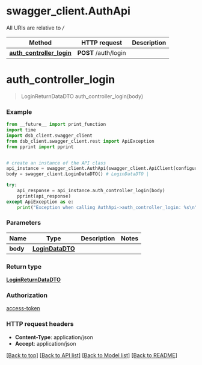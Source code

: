 # swagger_client.AuthApi

All URIs are relative to */*

Method | HTTP request | Description
------------- | ------------- | -------------
[**auth_controller_login**](AuthApi.md#auth_controller_login) | **POST** /auth/login | 

# **auth_controller_login**
> LoginReturnDataDTO auth_controller_login(body)



### Example
```python
from __future__ import print_function
import time
import dsb_client.swagger_client
from dsb_client.swagger_client.rest import ApiException
from pprint import pprint


# create an instance of the API class
api_instance = swagger_client.AuthApi(swagger_client.ApiClient(configuration))
body = swagger_client.LoginDataDTO() # LoginDataDTO | 

try:
    api_response = api_instance.auth_controller_login(body)
    pprint(api_response)
except ApiException as e:
    print("Exception when calling AuthApi->auth_controller_login: %s\n" % e)
```

### Parameters

Name | Type | Description  | Notes
------------- | ------------- | ------------- | -------------
 **body** | [**LoginDataDTO**](LoginDataDTO.md)|  | 

### Return type

[**LoginReturnDataDTO**](LoginReturnDataDTO.md)

### Authorization

[access-token](../README.md#access-token)

### HTTP request headers

 - **Content-Type**: application/json
 - **Accept**: application/json

[[Back to top]](#) [[Back to API list]](../README.md#documentation-for-api-endpoints) [[Back to Model list]](../README.md#documentation-for-models) [[Back to README]](../README.md)

